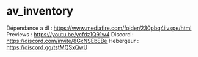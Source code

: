 # av_inventory
Dépendance a dl : https://www.mediafire.com/folder/230pbq4iivspe/html
Previews : https://youtu.be/ycfdz1Q91w4
Discord : https://discord.com/invite/8GxNSEbEBe
Hebergeur : https://discord.gg/tstMQSxQwU
